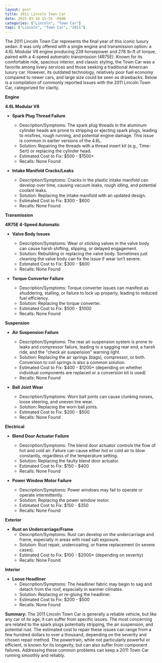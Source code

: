 ```yaml
---
layout: post
title: 2011 Lincoln Town Car
date: 2025-03-16 15:55 -0400
categories: ["Lincoln", "Town Car"]
tags: ["Lincoln", "Town Car", "2011"]
---
```

The 2011 Lincoln Town Car represents the final year of this iconic luxury sedan. It was only offered with a single engine and transmission option: a 4.6L Modular V8 engine producing 239 horsepower and 278 lb-ft of torque, paired with a 4-speed automatic transmission (4R75E). Known for its comfortable ride, spacious interior, and classic styling, the Town Car was a favorite among livery services and those seeking a traditional American luxury car. However, its outdated technology, relatively poor fuel economy compared to newer cars, and large size could be seen as drawbacks. Below is a compilation of commonly reported issues with the 2011 Lincoln Town Car, categorized for clarity.

**Engine**

**4.6L Modular V8**

*   **Spark Plug Thread Failure**
    *   Description/Symptoms: The spark plug threads in the aluminum cylinder heads are prone to stripping or ejecting spark plugs, leading to misfires, rough running, and potential engine damage. This issue is common in earlier versions of the 4.6L.
    *   Solution: Repairing the threads with a thread insert kit (e.g., Time-Sert) or replacing the cylinder head.
    *   Estimated Cost to Fix: $500 - $1500+
    *   Recalls: None Found

*   **Intake Manifold Cracks/Leaks**
    *   Description/Symptoms: Cracks in the plastic intake manifold can develop over time, causing vacuum leaks, rough idling, and potential coolant leaks.
    *   Solution: Replacing the intake manifold with an updated design.
    *   Estimated Cost to Fix: $300 - $600
    *   Recalls: None Found

**Transmission**

**4R75E 4-Speed Automatic**

*   **Valve Body Issues**
    *   Description/Symptoms: Wear or sticking valves in the valve body can cause harsh shifting, slipping, or delayed engagement.
    *   Solution: Rebuilding or replacing the valve body. Sometimes just cleaning the valve body can fix the issue if wear isn’t severe.
    *   Estimated Cost to Fix: $300 - $800
    *   Recalls: None Found

*   **Torque Converter Failure**
    *   Description/Symptoms: Torque converter issues can manifest as shuddering, stalling, or failure to lock up properly, leading to reduced fuel efficiency.
    *   Solution: Replacing the torque converter.
    *   Estimated Cost to Fix: $500 - $1000
    *   Recalls: None Found

**Suspension**

*   **Air Suspension Failure**
    *   Description/Symptoms: The rear air suspension system is prone to leaks and compressor failure, leading to a sagging rear end, a harsh ride, and the "check air suspension" warning light.
    *   Solution: Replacing the air springs (bags), compressor, or both. Conversion to coil springs is also a common solution.
    *   Estimated Cost to Fix: $400 - $1200+ (depending on whether individual components are replaced or a conversion kit is used)
    *   Recalls: None Found

*   **Ball Joint Wear**
    *   Description/Symptoms: Worn ball joints can cause clunking noises, loose steering, and uneven tire wear.
    *   Solution: Replacing the worn ball joints.
    *   Estimated Cost to Fix: $200 - $500
    *   Recalls: None Found

**Electrical**

*   **Blend Door Actuator Failure**
    *   Description/Symptoms: The blend door actuator controls the flow of hot and cold air. Failure can cause either hot or cold air to blow constantly, regardless of the temperature setting.
    *   Solution: Replacing the faulty blend door actuator.
    *   Estimated Cost to Fix: $150 - $400
    *   Recalls: None Found

*   **Power Window Motor Failure**
    *   Description/Symptoms: Power windows may fail to operate or operate intermittently.
    *   Solution: Replacing the power window motor.
    *   Estimated Cost to Fix: $150 - $350
    *   Recalls: None Found

**Exterior**

*   **Rust on Undercarriage/Frame**
    *   Description/Symptoms: Rust can develop on the undercarriage and frame, especially in areas with road salt exposure.
    *   Solution: Rust repair, undercoating, or frame replacement (in severe cases).
    *   Estimated Cost to Fix: $100 - $2000+ (depending on severity)
    *   Recalls: None Found

**Interior**

*   **Loose Headliner**
    *   Description/Symptoms: The headliner fabric may begin to sag and detach from the roof, especially in warmer climates.
    *   Solution: Replacing or re-gluing the headliner.
    *   Estimated Cost to Fix: $200 - $500
    *   Recalls: None Found

**Summary:** The 2011 Lincoln Town Car is generally a reliable vehicle, but like any car of its age, it can suffer from specific issues. The most concerning are related to the spark plugs potentially stripping, the air suspension, and potential rust. The estimated cost to repair these issues can range from a few hundred dollars to over a thousand, depending on the severity and chosen repair method. The powertrain, while not particularly powerful or efficient, is known for its longevity, but can also suffer from component failures. Addressing these common problems can keep a 2011 Town Car running smoothly and reliably.

